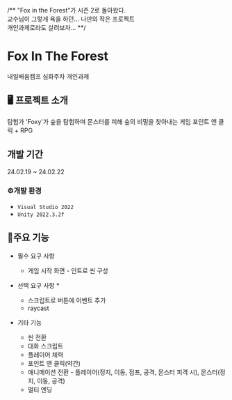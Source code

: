 /** "Fox in the Forest"가 시즌 2로 돌아왔다.
<br>
교수님이 그렇게 욕을 하던... 나만의 작은 프로젝트
<br>
개인과제로라도 살려보자... **/

# Fox In The Forest
내일배움캠프 심화주차 개인과제

## 🖥️ 프로젝트 소개
탐험가 'Foxy'가 숲을 탐험하며 몬스터를 피해 숲의 비밀을 찾아내는 게임
포인트 앤 클릭 + RPG
<br>


## 개발 기간
24.02.19 ~ 24.02.22


### ⚙️개발 환경
- `Visual Studio 2022`
- `Unity 2022.3.2f`

## 📌주요 기능
* 필수 요구 사항
  * 게임 시작 화면 - 인트로 씬 구성
     
* 선택 요구 사항
  *  
  * 스크립트로 버튼에 이벤트 추가
  * raycast
      
* 기타 기능
  * 씬 전환
  * 대화 스크립트
  * 플레이어 체력
  * 포인트 앤 클릭(약간)
  * 애니메이션 전환 - 플레이어(정지, 이동, 점프, 공격, 몬스터 피격 시), 몬스터(정지, 이동, 공격)
  * 멀티 엔딩

